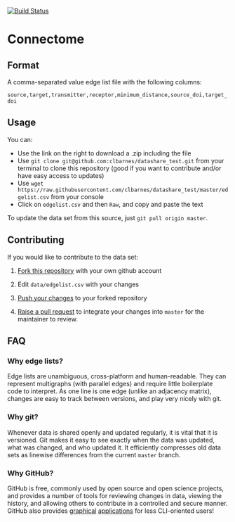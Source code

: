 [![Build Status](https://travis-ci.org/clbarnes/datashare_test.svg?branch=master)](https://travis-ci.org/clbarnes/datashare_test)

# Connectome

## Format

A comma-separated value edge list file with the following columns:

`source,target,transmitter,receptor,minimum_distance,source_doi,target_doi`

## Usage

You can:

* Use the  link on the right to download a .zip including the file
* Use `git clone git@github.com:clbarnes/datashare_test.git` from your terminal to clone this repository (good if you want to contribute and/or have easy access to updates)
* Use `wget https://raw.githubusercontent.com/clbarnes/datashare_test/master/edgelist.csv` from your console
* Click on `edgelist.csv` and then `Raw`, and copy and paste the text

To update the data set from this source, just `git pull origin master`.

## Contributing

If you would like to contribute to the data set:

1. [Fork this repository](https://help.github.com/articles/fork-a-repo/) with your own github account
 
2. Edit `data/edgelist.csv` with your changes
 
3. [Push your changes](https://help.github.com/articles/pushing-to-a-remote/) to your forked repository

4. [Raise a pull request](https://help.github.com/articles/using-pull-requests/) to integrate your changes into `master` for the maintainer to review.

## FAQ

### Why edge lists?

Edge lists are unambiguous, cross-platform and human-readable. They can represent multigraphs (with parallel edges) and require little boilerplate code to interpret. As one line is one edge (unlike an adjacency matrix), changes are easy to track between versions, and play very nicely with git.

### Why git?

Whenever data is shared openly and updated regularly, it is vital that it is versioned. Git makes it easy to see exactly when the data was updated, what was changed, and who updated it. It efficiently compresses old data sets as linewise differences from the current `master` branch.

### Why GitHub?

GitHub is free, commonly used by open source and open science projects, and provides a number of tools for reviewing changes in data, viewing the history, and allowing others to contribute in a controlled and secure manner. GitHub also provides [graphical](https://windows.github.com/) [applications](https://mac.github.com/) for less CLI-oriented users!
